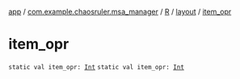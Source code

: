[app](../../../index.md) / [com.example.chaosruler.msa_manager](../../index.md) / [R](../index.md) / [layout](index.md) / [item_opr](.)

# item_opr

`static val item_opr: `[`Int`](https://kotlinlang.org/api/latest/jvm/stdlib/kotlin/-int/index.html)
`static val item_opr: `[`Int`](https://kotlinlang.org/api/latest/jvm/stdlib/kotlin/-int/index.html)